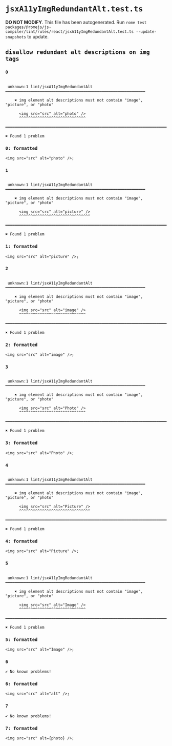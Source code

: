 # `jsxA11yImgRedundantAlt.test.ts`

**DO NOT MODIFY**. This file has been autogenerated. Run `rome test packages/@romejs/js-compiler/lint/rules/react/jsxA11yImgRedundantAlt.test.ts --update-snapshots` to update.

## `disallow redundant alt descriptions on img tags`

### `0`

```

 unknown:1 lint/jsxA11yImgRedundantAlt ━━━━━━━━━━━━━━━━━━━━━━━━━━━━━━━━━━━━━━━━━━━━━━━━━━━━━━━━━━━━━

	✖ img element alt descriptions must not contain "image", "picture", or "photo"

	  <img src="src" alt="photo" />
	  ^^^^^^^^^^^^^^^^^^^^^^^^^^^^^

━━━━━━━━━━━━━━━━━━━━━━━━━━━━━━━━━━━━━━━━━━━━━━━━━━━━━━━━━━━━━━━━━━━━━━━━━━━━━━━━━━━━━━━━━━━━━━━━━━━━

✖ Found 1 problem

```

### `0: formatted`

```
<img src="src" alt="photo" />;

```

### `1`

```

 unknown:1 lint/jsxA11yImgRedundantAlt ━━━━━━━━━━━━━━━━━━━━━━━━━━━━━━━━━━━━━━━━━━━━━━━━━━━━━━━━━━━━━

	✖ img element alt descriptions must not contain "image", "picture", or "photo"

	  <img src="src" alt="picture" />
	  ^^^^^^^^^^^^^^^^^^^^^^^^^^^^^^^

━━━━━━━━━━━━━━━━━━━━━━━━━━━━━━━━━━━━━━━━━━━━━━━━━━━━━━━━━━━━━━━━━━━━━━━━━━━━━━━━━━━━━━━━━━━━━━━━━━━━

✖ Found 1 problem

```

### `1: formatted`

```
<img src="src" alt="picture" />;

```

### `2`

```

 unknown:1 lint/jsxA11yImgRedundantAlt ━━━━━━━━━━━━━━━━━━━━━━━━━━━━━━━━━━━━━━━━━━━━━━━━━━━━━━━━━━━━━

	✖ img element alt descriptions must not contain "image", "picture", or "photo"

	  <img src="src" alt="image" />
	  ^^^^^^^^^^^^^^^^^^^^^^^^^^^^^

━━━━━━━━━━━━━━━━━━━━━━━━━━━━━━━━━━━━━━━━━━━━━━━━━━━━━━━━━━━━━━━━━━━━━━━━━━━━━━━━━━━━━━━━━━━━━━━━━━━━

✖ Found 1 problem

```

### `2: formatted`

```
<img src="src" alt="image" />;

```

### `3`

```

 unknown:1 lint/jsxA11yImgRedundantAlt ━━━━━━━━━━━━━━━━━━━━━━━━━━━━━━━━━━━━━━━━━━━━━━━━━━━━━━━━━━━━━

	✖ img element alt descriptions must not contain "image", "picture", or "photo"

	  <img src="src" alt="Photo" />
	  ^^^^^^^^^^^^^^^^^^^^^^^^^^^^^

━━━━━━━━━━━━━━━━━━━━━━━━━━━━━━━━━━━━━━━━━━━━━━━━━━━━━━━━━━━━━━━━━━━━━━━━━━━━━━━━━━━━━━━━━━━━━━━━━━━━

✖ Found 1 problem

```

### `3: formatted`

```
<img src="src" alt="Photo" />;

```

### `4`

```

 unknown:1 lint/jsxA11yImgRedundantAlt ━━━━━━━━━━━━━━━━━━━━━━━━━━━━━━━━━━━━━━━━━━━━━━━━━━━━━━━━━━━━━

	✖ img element alt descriptions must not contain "image", "picture", or "photo"

	  <img src="src" alt="Picture" />
	  ^^^^^^^^^^^^^^^^^^^^^^^^^^^^^^^

━━━━━━━━━━━━━━━━━━━━━━━━━━━━━━━━━━━━━━━━━━━━━━━━━━━━━━━━━━━━━━━━━━━━━━━━━━━━━━━━━━━━━━━━━━━━━━━━━━━━

✖ Found 1 problem

```

### `4: formatted`

```
<img src="src" alt="Picture" />;

```

### `5`

```

 unknown:1 lint/jsxA11yImgRedundantAlt ━━━━━━━━━━━━━━━━━━━━━━━━━━━━━━━━━━━━━━━━━━━━━━━━━━━━━━━━━━━━━

	✖ img element alt descriptions must not contain "image", "picture", or "photo"

	  <img src="src" alt="Image" />
	  ^^^^^^^^^^^^^^^^^^^^^^^^^^^^^

━━━━━━━━━━━━━━━━━━━━━━━━━━━━━━━━━━━━━━━━━━━━━━━━━━━━━━━━━━━━━━━━━━━━━━━━━━━━━━━━━━━━━━━━━━━━━━━━━━━━

✖ Found 1 problem

```

### `5: formatted`

```
<img src="src" alt="Image" />;

```

### `6`

```
✔ No known problems!

```

### `6: formatted`

```
<img src="src" alt="alt" />;

```

### `7`

```
✔ No known problems!

```

### `7: formatted`

```
<img src="src" alt={photo} />;

```
